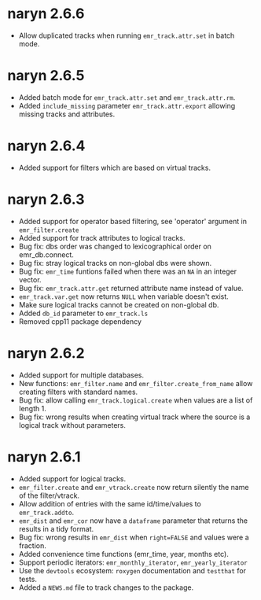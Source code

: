 # naryn 2.6.6

* Allow duplicated tracks when running `emr_track.attr.set` in batch mode.

# naryn 2.6.5

* Added batch mode for `emr_track.attr.set` and `emr_track.attr.rm`.
* Added `include_missing` parameter `emr_track.attr.export` allowing missing tracks and attributes.

# naryn 2.6.4 

* Added support for filters which are based on virtual tracks. 

# naryn 2.6.3

* Added support for operator based filtering, see 'operator' argument in `emr_filter.create`
* Added support for track attributes to logical tracks. 
* Bug fix: dbs order was changed to lexicographical order on emr_db.connect.
* Bug fix: stray logical tracks on non-global dbs were shown.
* Bug fix: `emr_time` funtions failed when there was an `NA` in an integer vector.
* Bug fix: `emr_track.attr.get` returned attribute name instead of value.
* `emr_track.var.get` now returns `NULL` when variable doesn't exist.
* Make sure logical tracks cannot be created on non-global db. 
* Added `db_id` parameter to `emr_track.ls`
* Removed cpp11 package dependency


# naryn 2.6.2

* Added support for multiple databases. 
* New functions: `emr_filter.name` and `emr_filter.create_from_name` allow creating filters 
with standard names. 
* Bug fix: allow calling `emr_track.logical.create` when values are a list of length 1. 
* Bug fix: wrong results when creating virtual track where the source is a logical track 
without parameters. 

# naryn 2.6.1

* Added support for logical tracks. 
* `emr_filter.create` and `emr_vtrack.create` now return silently the name of the filter/vtrack.
* Allow addition of entries with the same id/time/values to `emr_track.addto`. 
* `emr_dist` and `emr_cor` now have a `dataframe` parameter that returns the results in a tidy format. 
* Bug fix: wrong results in `emr_dist` when `right=FALSE` and values were a fraction.
* Added convenience time functions (emr_time, year, months etc). 
* Support periodic iterators: `emr_monthly_iterator`, `emr_yearly_iterator`
* Use the `devtools` ecosystem: `roxygen` documentation and `testthat` for tests.
* Added a `NEWS.md` file to track changes to the package.
